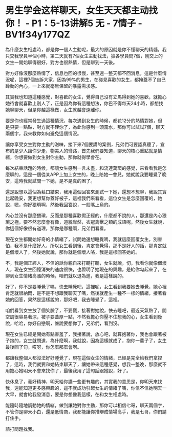 # 男生学会这样聊天，女生天天都主动找你！ - P1：5-13讲解5 无 - 7情子 - BV1f34y177QZ

為什麼女生相處時，都是你一個人主動呢，最大的原因就是你不懂聊天的精髓，我只交我學員半個小時，第二天就有7個女生主動找法，據各學員問7個，剛交上的女生一開始聊得很好，對方也很熱情，但是聊到一天後。

對方好像沒那麼熱情了，信息也回的很慢，甚至還一整天都不回消息，這是什麼情況呢，這裡7個告訴大家，因為99%的男生，在碰見喜歡的女生，都掩蓋不了自己躁動的內心，一上來就毫無保留的暴露需求感。

其實我也知道這種感覺，對喜歡的女生，覺得自己沒有立馬得到她的喜歡，就擔心她待會就喜歡上別人了，正是因為你有這種想法，你巴不得每天24小時，都想找她聊聊天，但是你越這樣做，女生就越會遠離你。

要是你也經常發生過這種情況，每次遇到女生的時候，都花12分的熱情對她，但是只要一點點，對方就不理你了，為此你感到一頭霧水，那你可以試試7個，聊天兩個字，我來教你如何避免這個情況。

讓你享受女生對你主動的滋味，接下來7個要講的案例，兄弟們可要認真聽了，宣布的是少人讓你少走，物美人的彎路，首先我們要知道，聊天的核心重點就是情緒，你想要做到女生對你主動，那你就得學會在。

每次結束話題的時候，都讓女生感到一言未盡，和流連萬環的感覺，來看看我是怎麼聊的，這是一個從某APP上加上女生的，晚上陪她一會兒，她就說我要睡覺了晚安，這時我就試問一下她，是不是真的困了。

還是說想以這個為藉口結束，我用這個回答來測試一下她，還想不想聊，我說其實比起晚安，我更想幫你蓋好被子，這裡我們來看看，這位女生是怎麼回覆的，她說，嗯，你好猥瑣啊，然後我回答說，一般嘴上烏的。

內心並沒有那麼猥瑣，反而是那種喜歡假正經的，什麼都不說的人，那還是內心猥瑣之極，要不然怎麼會有像，道貌岸然，衣冠禽獸之類的成語呢，然後女生就說，你這個好像很有道理，那你是哪種啊，兄弟們看看。

現在女生都開始好奇的小情緒了，試問她還想睡覺嗎，我就這麼回覆女生，別害怕，我不是什麼好人，所以女生看到後，肯定會覺得，那不是好人的話，那肯定就是個壞人了，然後她就說，那你就是個壞人咯，我是這樣回答她的。

不，我是個正經人，不信的話你親自來打聽打聽，女生就說，切，我看你就像個壞人，現在女生回憶消失的速度很快，也證明了她現在的興趣，是給你勾起來了，在聊到女生情緒高漲的時候，咱們就以退為進，我是這樣說的。

好了，你不是要睡覺了嗎，快去睡覺吧，這裡呢，女生看到我要她去睡覺，她心裡肯定就很納悶，是不是不想跟我聊天了嗎，然後就產生一種不一樣的情緒，接著看她的回答，果然是這樣說的，那好吧，我去睡覺了，這裡。

咱們看到女生放了個笑臉了，不要慌，接著對她說，快去睡吧，最近天氣熱了，開空調很容易著涼，被子要蓋厚一點，不然我擔心你壓不住想我的心，女生看到後說，哈哈，你好自戀啊，誰說要想你了，兄弟們，看到沒。

現在女生已經是開始有點害羞了，我接著說，放心吧，就算抱著你，我也會跟著被子抱的，女生就問道，為什麼啊，我就說，因為這樣就成了，抱你一輩子了，女生最後回了句，哎呀，你怎麼那麼會啊。

都讓我整個人都沒法好好睡覺了，現在這個女生的情緒，已經是完全給我們拿捏了，這時，我們就要和她結束聊天了，讓她帶來這種感覺，想我一整晚，那麼就不用擔心她明天不會來找你了，最後我用了這句話跟她說，好了。

快休息了，養好精神，明天給你講一些更有趣的，其實我的意思是，你明天來找我，還能知道更多感興趣的，這不就成功引起女生的情緒了嗎，你信不信她明天一大早，就會給我發消息，要是你想像我這樣，在和女生相處時。

能隨時隨地調動她的情緒，做到讓她對你主動，那你可以相信七哥，聊天兩個字，不管你是聊天小白，還是低情商，我都能讓你推辯成情場高手，我是七哥，你們請打住手。

請打問題找我。